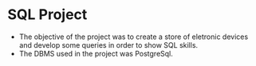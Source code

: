 # SQL Project
<ul>
  <li>The objective of the project was to create a store of eletronic devices and develop some queries in order to show SQL skills.</li>
  <li>The DBMS used in the project was PostgreSql.</li>
</ul>
